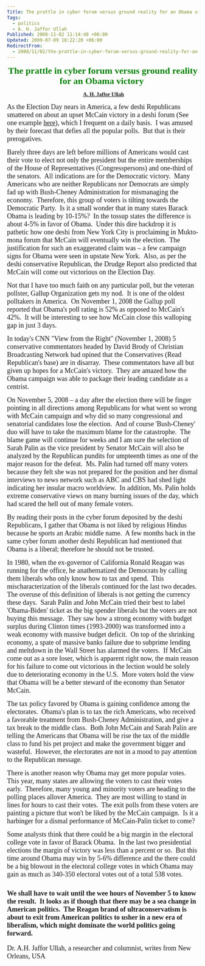 ```yaml
---
Title: The prattle in cyber forum versus ground reality for an Obama victory
Tags:
  - politics
  - A. H. Jaffor Ullah
Published: 2008-11-02 11:14:40 +06:00
Updated: 2009-07-09 18:22:20 +06:00
RedirectFrom:
  - 2008/11/02/the-prattle-in-cyber-forum-versus-ground-reality-for-an-obama-victory/
---
```



<p align="center"><font size="5" color="#008000" face="Garamond"><strong>The prattle in cyber forum versus ground reality for an Obama victory  </strong></font></p>

<p align="center"><font face="Verdana"> </font><a href="https://muktomona.com/Articles/jaffor/index.htm"><font face="Verdana"><strong>A. H. Jaffor Ullah</strong></font></a></p>
<font size="4" face="Garamond">As the Election Day nears in America, a few deshi Republicans smattered on about an upset McCain victory in a deshi forum (See one example <a target="_blank" href="https://groups.yahoo.com/group/mukto-mona/message/50448">here</a>), which I frequent on a daily basis.  I was amused by their forecast that defies all the popular polls.  But that is their prerogatives.   </font>

<font size="4" face="Garamond">Barely three days are left before millions of Americans would cast their vote to elect not only the president but the entire memberships of the House of Representatives (Congresspersons) and one-third of the senators.  All indications are for the Democratic victory.  Many Americans who are neither Republicans nor Democrats are simply fad up with Bush-Cheney Administration for mismanaging the economy.  Therefore, this group of voters is tilting towards the Democratic Party.  Is it a small wonder that in many states Barack Obama is leading by 10-15%?  In the tossup states the difference is about 4-5% in favor of Obama.  Under this dire backdrop it is pathetic how one deshi from New York City is proclaiming in Mukto-mona forum that McCain will eventually win the election.  The justification for such an exaggerated claim was – a few campaign signs for Obama were seen in upstate New York.  Also, as per the deshi conservative Republican, the Drudge Report also predicted that McCain will come out victorious on the Election Day.  </font>

<font size="4" face="Garamond">Not that I have too much faith on any particular poll, but the veteran pollster, Gallup Organization gets my nod.  It is one of the oldest polltakers in America.  On November 1, 2008 the Gallup poll reported that Obama's poll rating is 52% as opposed to McCain's 42%.  It will be interesting to see how McCain close this walloping gap in just 3 days.</font>

<font size="4" face="Garamond">In today's CNN "View from the Right" (November 1, 2008) 5 conservative commentators headed by David Brody of Christian Broadcasting Network had opined that the Conservatives (Read Republican's base) are in disarray.  These commentators have all but given up hopes for a McCain's victory.  They are amazed how the Obama campaign was able to package their leading candidate as a centrist.  </font>

<font size="4" face="Garamond">On November 5, 2008 – a day after the election there will be finger pointing in all directions among Republicans for what went so wrong with McCain campaign and why did so many congressional and senatorial candidates lose the election.  And of course 'Bush-Cheney' duo will have to take the maximum blame for the catastrophe.  The blame game will continue for weeks and I am sure the selection of Sarah Palin as the vice president by Senator McCain will also be analyzed by the Republican pundits for umpteenth times as one of the major reason for the defeat.  Ms. Palin had turned off many voters because they felt she was not prepared for the position and her dismal interviews to news network such as ABC and CBS had shed light indicating her insular macro worldview.  In addition, Ms. Palin holds extreme conservative views on many burning issues of the day, which had scared the hell out of many female voters.</font>

<font size="4" face="Garamond">By reading their posts in the cyber forum deposited by the deshi Republicans, I gather that Obama is not liked by religious Hindus because he sports an Arabic middle name.  A few months back in the same cyber forum another deshi Republican had mentioned that Obama is a liberal; therefore he should not be trusted.  </font>

<font size="4" face="Garamond">In 1980, when the ex-governor of California Ronald Reagan was running for the office, he anathematized the Democrats by calling them liberals who only know how to tax and spend.  This mischaracterization of the liberals continued for the last two decades.  The overuse of this definition of liberals is not getting the currency these days.  Sarah Palin and John McCain tried their best to label 'Obama-Biden' ticket as the big spender liberals but the voters are not buying this message.  They saw how a strong economy with budget surplus during Clinton times (1993-2000) was transformed into a weak economy with massive budget deficit.  On top of the shrinking economy, a spate of massive banks failure due to subprime lending and meltdown in the Wall Street has alarmed the voters.  If McCain come out as a sore loser, which is apparent right now, the main reason for his failure to come out victorious in the lection would be solely due to deteriorating economy in the U.S.  More voters hold the view that Obama will be a better steward of the economy than Senator McCain.</font>

<font size="4" face="Garamond">The tax policy favored by Obama is gaining confidence among the electorates.  Obama's plan is to tax the rich Americans, who received a favorable treatment from Bush-Cheney Administration, and give a tax break to the middle class.  Both John McCain and Sarah Palin are telling the Americans that Obama will be rise the tax of the middle class to fund his pet project and make the government bigger and wasteful.  However, the electorates are not in a mood to pay attention to the Republican message.</font>

<font size="4" face="Garamond">There is another reason why Obama may get more popular votes.  This year, many states are allowing the voters to cast their votes early.  Therefore, many young and minority voters are heading to the polling places allover America.  They are most willing to stand in lines for hours to cast their votes.  The exit polls from these voters are painting a picture that won't be liked by the McCain campaign.  Is it a harbinger for a dismal performance of McCain-Palin ticket to come?  </font>

<font size="4" face="Garamond">Some analysts think that there could be a big margin in the electoral college vote in favor of Barack Obama.  In the last two presidential elections the margin of victory was less than a percent or so.  But this time around Obama may win by 5-6% difference and the there could be a big blowout in the electoral college votes in which Obama may gain as much as 340-350 electoral votes out of a total 538 votes. </font>

<font size="4" face="Garamond">We shall have to wait until the wee hours of November 5 to know the result.  It looks as if though that there may be a sea change in American politics.  The Reagan brand of ultraconservatism is about to exit from American politics to usher in a new era of liberalism, which might dominate the world politics going forward.
------------------------------------
Dr. A.H. Jaffor Ullah, a researcher and columnist, writes from New Orleans, USA</font>
